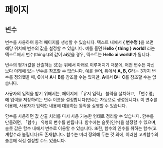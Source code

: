 # 페이지

## 변수
변수를 사용하여 동적 페이지를 생성할 수 있습니다. 텍스트 내에서 <b>{ 변수명 }</b>을 쓰면 해당 위치에 변수의 값을 설정할 수 있습니다. 예를 들면 <b>Hello { thing } world!</b> 라는 텍스트에서 변수(things)의 값이 <b>ai</b>였을 경우, 텍스트는 <b>Hello ai world!</b>가 됩니다.

변수의 평가(값을 산출하는 것)는 위에서 아래로 이루어지기 때문에, 어떤 변수든 자신보다 아래에 있는 변수를 참조할 수 없습니다. 예를 들어, 위에서 <b>A, B, C</b>라는 3가지 변수를 정의했을 때, <b>C</b>에서 <b>A</b>나 <b>B</b>를 참조할 수는 있지만, <b>A</b>에서 <b>B</b>나 <b>C</b>를 참조할 수는 없습니다.

사용자의 입력을 받기 위해서는, 페이지에 「유저 입력」 블럭을 설치하고, 「변수명」에 입력을 저장하려는 변수 이름을 설정합니다(변수는 자동으로 생성됩니다). 이 변수를 이용해, 사용자가 입력한 내용에 대응하는 동작을 실행할 수 있습니다.

함수를 사용하면 값 산출 처리를 다시 사용 가능한 형태로 정리할 수 있습니다. 함수를 만들려면, 「함수」 유형의 변수를 만듭니다. 함수에는 슬롯(인수)을 설정할 수 있으며, 슬롯 값은 함수 내에서 변수로 이용할 수 있습니다. 또한, 함수의 인수를 취하는 함수(고계함수라 불립니다)도 존재합니다. 함수는 미리 정의해 두는 것 외에, 이러한 고계함수의 슬롯에 직접 설정할 수도 있습니다.
